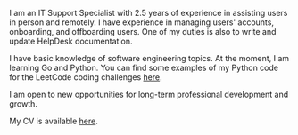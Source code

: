 I am an IT Support Specialist with 2.5 years of experience in assisting users in person and remotely. I have experience in managing users' accounts, onboarding, and offboarding users. One of my duties is also to write and update HelpDesk documentation. 

I have basic knowledge of software engineering topics. At the moment, I am learning Go and Python. You can find some examples of my Python code for the LeetCode coding challenges [here](https://github.com/milangrahovac/leetcode-python).

I am open to new opportunities for long-term professional development and growth. 

My CV is available [here](https://github.com/milangrahovac/milangrahovac/blob/main/Milan_Grahovac_CV.pdf).
